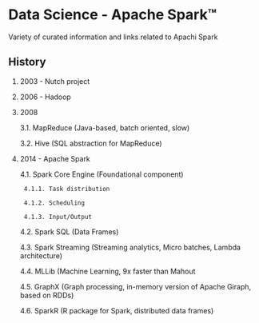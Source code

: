# Data Science - Apache Spark™

Variety of curated information and links related to Apachi Spark

## History

1. 2003 - Nutch project
2. 2006 - Hadoop
3. 2008

    3.1. MapReduce (Java-based, batch oriented, slow)
  
    3.2. Hive (SQL abstraction for MapReduce)
  
4. 2014 - Apache Spark

    4.1. Spark Core Engine (Foundational component)
    
        4.1.1. Task distribution
        
        4.1.2. Scheduling
        
        4.1.3. Input/Output
  
    4.2. Spark SQL (Data Frames)
  
    4.3. Spark Streaming (Streaming analytics, Micro batches, Lambda architecture)
  
    4.4. MLLib (Machine Learning, 9x faster than Mahout
  
    4.5. GraphX (Graph processing, in-memory version of Apache Giraph, based on RDDs)
  
    4.6. SparkR (R package for Spark, distributed data frames)

